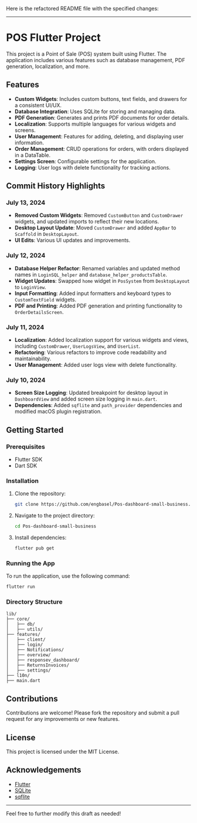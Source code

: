 Here is the refactored README file with the specified changes:

---

# POS Flutter Project

This project is a Point of Sale (POS) system built using Flutter. The application includes various features such as database management, PDF generation, localization, and more.

## Features

- **Custom Widgets**: Includes custom buttons, text fields, and drawers for a consistent UI/UX.
- **Database Integration**: Uses SQLite for storing and managing data.
- **PDF Generation**: Generates and prints PDF documents for order details.
- **Localization**: Supports multiple languages for various widgets and screens.
- **User Management**: Features for adding, deleting, and displaying user information.
- **Order Management**: CRUD operations for orders, with orders displayed in a DataTable.
- **Settings Screen**: Configurable settings for the application.
- **Logging**: User logs with delete functionality for tracking actions.

## Commit History Highlights

### July 13, 2024
- **Removed Custom Widgets**: Removed `CustomButton` and `CustomDrawer` widgets, and updated imports to reflect their new locations.
- **Desktop Layout Update**: Moved `CustomDrawer` and added `AppBar` to `Scaffold` in `DesktopLayout`.
- **UI Edits**: Various UI updates and improvements.

### July 12, 2024
- **Database Helper Refactor**: Renamed variables and updated method names in `LoginSQL_helper` and `database_helper_productsTable`.
- **Widget Updates**: Swapped `home` widget in `PosSystem` from `DesktopLayout` to `LoginView`.
- **Input Formatting**: Added input formatters and keyboard types to `CustomTextField` widgets.
- **PDF and Printing**: Added PDF generation and printing functionality to `OrderDetailsScreen`.

### July 11, 2024
- **Localization**: Added localization support for various widgets and views, including `CustomDrawer`, `UserLogsView`, and `UserList`.
- **Refactoring**: Various refactors to improve code readability and maintainability.
- **User Management**: Added user logs view with delete functionality.

### July 10, 2024
- **Screen Size Logging**: Updated breakpoint for desktop layout in `DashboardView` and added screen size logging in `main.dart`.
- **Dependencies**: Added `sqflite` and `path_provider` dependencies and modified macOS plugin registration.

## Getting Started

### Prerequisites

- Flutter SDK
- Dart SDK

### Installation

1. Clone the repository:
   ```sh
   git clone https://github.com/engbasel/Pos-dashboard-small-business.git
   ```
2. Navigate to the project directory:
   ```sh
   cd Pos-dashboard-small-business
   ```
3. Install dependencies:
   ```sh
   flutter pub get
   ```

### Running the App

To run the application, use the following command:
```sh
flutter run
```

### Directory Structure

```
lib/
├── core/
│   ├── db/
│   ├── utils/
├── features/
│   ├── client/
│   ├── login/
│   ├── Notifications/
│   ├── overview/
│   ├── responsev_dashboard/
│   ├── ReturnsInvoices/
│   ├── settings/
├── l10n/
├── main.dart
```

## Contributions

Contributions are welcome! Please fork the repository and submit a pull request for any improvements or new features.

## License

This project is licensed under the MIT License.

## Acknowledgements

- [Flutter](https://flutter.dev/)
- [SQLite](https://www.sqlite.org/index.html)
- [sqflite](https://pub.dev/packages/sqflite)

---

Feel free to further modify this draft as needed!
